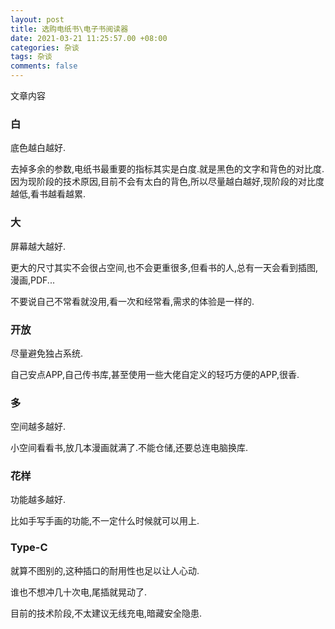 ```yaml
---
layout: post
title: 选购电纸书\电子书阅读器
date: 2021-03-21 11:25:57.00 +08:00
categories: 杂谈
tags: 杂谈
comments: false
---
```


文章内容



### 白

底色越白越好.

去掉多余的参数,电纸书最重要的指标其实是白度.就是黑色的文字和背色的对比度.因为现阶段的技术原因,目前不会有太白的背色,所以尽量越白越好,现阶段的对比度越低,看书越看越累.



### 大

屏幕越大越好.

更大的尺寸其实不会很占空间,也不会更重很多,但看书的人,总有一天会看到插图,漫画,PDF...

不要说自己不常看就没用,看一次和经常看,需求的体验是一样的.



### 开放

尽量避免独占系统.

自己安点APP,自己传书库,甚至使用一些大佬自定义的轻巧方便的APP,很香.



### 多

空间越多越好.

小空间看看书,放几本漫画就满了.不能仓储,还要总连电脑换库.



### 花样

功能越多越好.

比如手写手画的功能,不一定什么时候就可以用上.



### Type-C

就算不图别的,这种插口的耐用性也足以让人心动.

谁也不想冲几十次电,尾插就晃动了.

目前的技术阶段,不太建议无线充电,暗藏安全隐患.